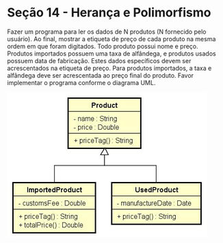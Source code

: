 # Seção 14 - Herança e Polimorfismo

Fazer um programa para ler os dados de N
produtos (N fornecido pelo usuário). Ao final,
mostrar a etiqueta de preço de cada produto na
mesma ordem em que foram digitados.
Todo produto possui nome e preço. Produtos
importados possuem uma taxa de alfândega, e
produtos usados possuem data de fabricação.
Estes
dados
específicos
devem
ser
acrescentados na etiqueta de preço. Para produtos
importados, a taxa e alfândega deve ser
acrescentada ao preço final do produto.
Favor implementar o programa conforme o diagrama UML.  

![Diagrama UML](src/images/uml14.jpeg?raw=true "uml")
